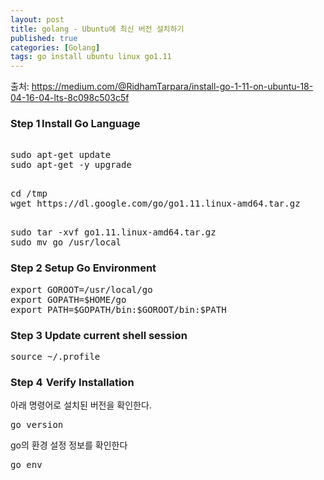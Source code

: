 ```yaml
---
layout: post
title: golang - Ubuntu에 최신 버전 설치하기
published: true
categories: [Golang]
tags: go install ubuntu linux go1.11 
---
```

출처: https://medium.com/@RidhamTarpara/install-go-1-11-on-ubuntu-18-04-16-04-lts-8c098c503c5f
  
### Step 1  Install Go Language  
<pre>  
sudo apt-get update
sudo apt-get -y upgrade  
</pre>  
  
  
<pre>  
cd /tmp
wget https://dl.google.com/go/go1.11.linux-amd64.tar.gz
</pre>  
  
<pre>  
sudo tar -xvf go1.11.linux-amd64.tar.gz
sudo mv go /usr/local
</pre>  
  

### Step 2 Setup Go Environment  
<pre>
export GOROOT=/usr/local/go
export GOPATH=$HOME/go
export PATH=$GOPATH/bin:$GOROOT/bin:$PATH
</pre>  
  
  
### Step 3 Update current shell session
<pre>
source ~/.profile
</pre>  
  
  
### Step 4  Verify Installation
아래 명령어로 설치된 버전을 확인한다.
<pre>
go version
</pre>

go의 환경 설정 정보를 확인한다
<pre>
go env
</pre>
  